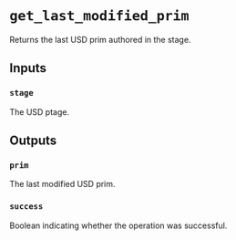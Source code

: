# `get_last_modified_prim`

Returns the last USD prim authored in the stage.

## Inputs

### `stage`
The USD ptage. 

## Outputs

### `prim`
The last modified USD prim. 

### `success`
Boolean indicating whether the operation was successful.

